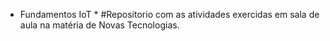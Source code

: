 * Fundamentos IoT *
#Repositorio com as atividades exercidas em sala de aula na matéria de Novas Tecnologias.
